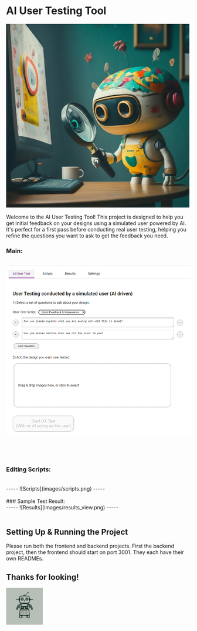 # AI User Testing Tool

<img src="images/hero.jpeg" width="500px" />

Welcome to the AI User Testing Tool! This project is designed to help you get initial feedback on your designs using a simulated user powered by AI. It's perfect for a first pass before conducting real user testing, helping you refine the questions you want to ask to get the feedback you need.


### Main:

![Main](images/main.png)
-----
 <br/><br/>
### Editing Scripts:
 <br/>
 -----
![Scripts](images/scripts.png)
-----
 <br/><br/>
### Sample Test Result:
 <br/>
 -----
![Results](images/results_view.png)
 -----
 <br/><br/>

## Setting Up & Running the Project
Please run both the frontend and backend projects. First the backend project, then the frontend should start on port 3001.
They each have their own READMEs.


## Thanks for looking!

<img src="images/icon.png" width="100px" />
